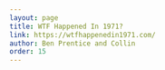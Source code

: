 ```yaml
---
layout: page
title: WTF Happened In 1971?
link: https://wtfhappenedin1971.com/
author: Ben Prentice and Collin
order: 15
---
```

